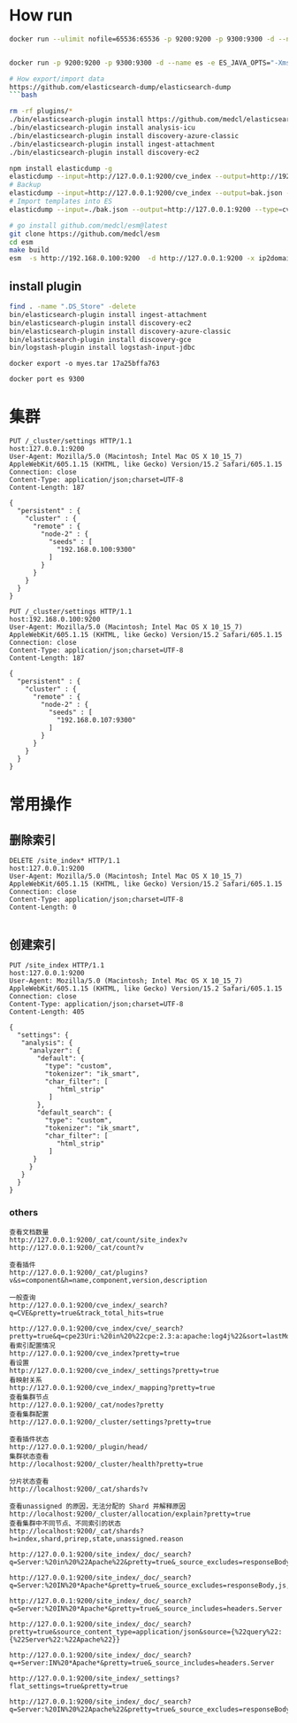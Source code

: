
# How run
```bash
docker run --ulimit nofile=65536:65536 -p 9200:9200 -p 9300:9300 -d --name es -e ES_JAVA_OPTS="-Xms512m -Xmx512m" -v $PWD/logs:/usr/share/elasticsearch/logs -v $PWD/conf/elasticsearch.yml:/usr/share/elasticsearch/config/elasticsearch.yml -v $PWD/conf/analysis-ik:/usr/share/elasticsearch/config/analysis-ik -v $PWD/data:/usr/share/elasticsearch/data -v $PWD/plugins:/usr/share/elasticsearch/plugins  elasticsearch:7.16.2


docker run -p 9200:9200 -p 9300:9300 -d --name es -e ES_JAVA_OPTS="-Xms512m -Xmx512m" -v $PWD/conf:/usr/share/elasticsearch/config -v `pwd`/logs:/usr/share/elasticsearch/logs -v $PWD/data:/usr/share/elasticsearch/data -v $PWD/plugins:/usr/share/elasticsearch/plugins  elasticsearch:7.16.2

# How export/import data
https://github.com/elasticsearch-dump/elasticsearch-dump
```bash

rm -rf plugins/*
./bin/elasticsearch-plugin install https://github.com/medcl/elasticsearch-analysis-ik/releases/download/v7.16.2/elasticsearch-analysis-ik-7.16.2.zip
./bin/elasticsearch-plugin install analysis-icu
./bin/elasticsearch-plugin install discovery-azure-classic
./bin/elasticsearch-plugin install ingest-attachment
./bin/elasticsearch-plugin install discovery-ec2

npm install elasticdump -g
elasticdump --input=http://127.0.0.1:9200/cve_index --output=http://192.168.0.100:9200/cve_index --concurrency=8 --limit=20000 --type=data
# Backup
elasticdump --input=http://127.0.0.1:9200/cve_index --output=bak.json --type=data
# Import templates into ES
elasticdump --input=./bak.json --output=http://127.0.0.1:9200 --type=cve_index

# go install github.com/medcl/esm@latest
git clone https://github.com/medcl/esm
cd esm
make build
esm  -s http://192.168.0.100:9200  -d http://127.0.0.1:9200 -x ip2domain_index  -y ip2domain_index -w=5 -b=10 -c 10000

```

## install plugin
```bash
find . -name ".DS_Store" -delete
bin/elasticsearch-plugin install ingest-attachment
bin/elasticsearch-plugin install discovery-ec2
bin/elasticsearch-plugin install discovery-azure-classic
bin/elasticsearch-plugin install discovery-gce
bin/logstash-plugin install logstash-input-jdbc
```


```
docker export -o myes.tar 17a25bffa763

docker port es 9300
```
# 集群
```
PUT /_cluster/settings HTTP/1.1
host:127.0.0.1:9200
User-Agent: Mozilla/5.0 (Macintosh; Intel Mac OS X 10_15_7) AppleWebKit/605.1.15 (KHTML, like Gecko) Version/15.2 Safari/605.1.15
Connection: close
Content-Type: application/json;charset=UTF-8
Content-Length: 187

{
  "persistent" : {
    "cluster" : {
      "remote" : {
        "node-2" : {
          "seeds" : [
            "192.168.0.100:9300"
          ]
        }
      }
    }
  }
}
```

```
PUT /_cluster/settings HTTP/1.1
host:192.168.0.100:9200
User-Agent: Mozilla/5.0 (Macintosh; Intel Mac OS X 10_15_7) AppleWebKit/605.1.15 (KHTML, like Gecko) Version/15.2 Safari/605.1.15
Connection: close
Content-Type: application/json;charset=UTF-8
Content-Length: 187

{
  "persistent" : {
    "cluster" : {
      "remote" : {
        "node-2" : {
          "seeds" : [
            "192.168.0.107:9300"
          ]
        }
      }
    }
  }
}
```
# 常用操作
## 删除索引
```
DELETE /site_index* HTTP/1.1
host:127.0.0.1:9200
User-Agent: Mozilla/5.0 (Macintosh; Intel Mac OS X 10_15_7) AppleWebKit/605.1.15 (KHTML, like Gecko) Version/15.2 Safari/605.1.15
Connection: close
Content-Type: application/json;charset=UTF-8
Content-Length: 0


```
## 创建索引
```
PUT /site_index HTTP/1.1
host:127.0.0.1:9200
User-Agent: Mozilla/5.0 (Macintosh; Intel Mac OS X 10_15_7) AppleWebKit/605.1.15 (KHTML, like Gecko) Version/15.2 Safari/605.1.15
Connection: close
Content-Type: application/json;charset=UTF-8
Content-Length: 405

{
  "settings": {
   "analysis": {
     "analyzer": {
       "default": {
         "type": "custom",
         "tokenizer": "ik_smart",
         "char_filter": [
            "html_strip"
          ]
       },
       "default_search": {
         "type": "custom",
         "tokenizer": "ik_smart",
         "char_filter": [
            "html_strip"
          ]
      }
     }
   }
  }
}
```
### others
```
查看文档数量
http://127.0.0.1:9200/_cat/count/site_index?v
http://127.0.0.1:9200/_cat/count?v

查看插件
http://127.0.0.1:9200/_cat/plugins?v&s=component&h=name,component,version,description

一般查询
http://127.0.0.1:9200/cve_index/_search?q=CVE&pretty=true&track_total_hits=true

http://127.0.0.1:9200/cve_index/cve/_search?pretty=true&q=cpe23Uri:%20in%20%22cpe:2.3:a:apache:log4j%22&sort=lastModifiedDate:desc
看索引配置情况
http://127.0.0.1:9200/cve_index?pretty=true
看设置
http://127.0.0.1:9200/cve_index/_settings?pretty=true
看映射关系
http://127.0.0.1:9200/cve_index/_mapping?pretty=true
查看集群节点
http://127.0.0.1:9200/_cat/nodes?pretty
查看集群配置
http://127.0.0.1:9200/_cluster/settings?pretty=true

查看插件状态
http://127.0.0.1:9200/_plugin/head/
集群状态查看
http://localhost:9200/_cluster/health?pretty=true

分片状态查看
http://localhost:9200/_cat/shards?v

查看unassigned 的原因，无法分配的 Shard 并解释原因
http://localhost:9200/_cluster/allocation/explain?pretty=true
查看集群中不同节点、不同索引的状态
http://localhost:9200/_cat/shards?h=index,shard,prirep,state,unassigned.reason

http://127.0.0.1:9200/site_index/_doc/_search?q=Server:%20in%20%22Apache%22&pretty=true&_source_excludes=responseBody,js

http://127.0.0.1:9200/site_index/_doc/_search?q=Server:%20IN%20*Apache*&pretty=true&_source_excludes=responseBody,js,unsafeser

http://127.0.0.1:9200/site_index/_doc/_search?q=Server:%20IN%20*Apache*&pretty=true&_source_includes=headers.Server

http://127.0.0.1:9200/site_index/_doc/_search?pretty=true&source_content_type=application/json&source={%22query%22:{%22Server%22:%22Apache%22}}

http://127.0.0.1:9200/site_index/_doc/_search?q=+Server:IN%20*Apache*&pretty=true&_source_includes=headers.Server

http://127.0.0.1:9200/site_index/_settings?flat_settings=true&pretty=true

http://127.0.0.1:9200/site_index/_doc/_search?q=Server:%20IN%20%22Apache%22&pretty=true&_source_excludes=responseBody,js,headers.Link


```
